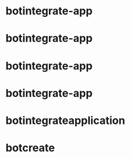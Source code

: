 # botintegrate-app
# botintegrate-app
# botintegrate-app
# botintegrate-app
# botintegrateapplication
# botcreate
